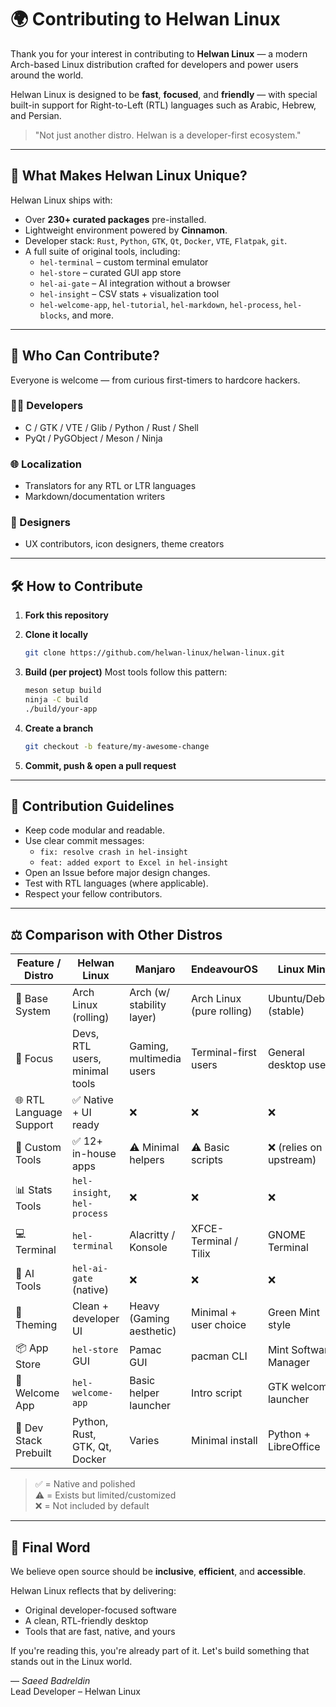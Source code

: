 
# 🌍 Contributing to Helwan Linux

Thank you for your interest in contributing to **Helwan Linux** — a modern Arch-based Linux distribution crafted for developers and power users around the world.  

Helwan Linux is designed to be **fast**, **focused**, and **friendly** — with special built-in support for Right-to-Left (RTL) languages such as Arabic, Hebrew, and Persian.

> "Not just another distro. Helwan is a developer-first ecosystem."

---

## 🚀 What Makes Helwan Linux Unique?

Helwan Linux ships with:

- Over **230+ curated packages** pre-installed.
- Lightweight environment powered by **Cinnamon**.
- Developer stack: `Rust`, `Python`, `GTK`, `Qt`, `Docker`, `VTE`, `Flatpak`, `git`.
- A full suite of original tools, including:
  - `hel-terminal` – custom terminal emulator
  - `hel-store` – curated GUI app store
  - `hel-ai-gate` – AI integration without a browser
  - `hel-insight` – CSV stats + visualization tool
  - `hel-welcome-app`, `hel-tutorial`, `hel-markdown`, `hel-process`, `hel-blocks`, and more.

---

## 🤝 Who Can Contribute?

Everyone is welcome — from curious first-timers to hardcore hackers.

### 👨‍💻 Developers
- C / GTK / VTE / Glib / Python / Rust / Shell
- PyQt / PyGObject / Meson / Ninja

### 🌐 Localization
- Translators for any RTL or LTR languages
- Markdown/documentation writers

### 🎨 Designers
- UX contributors, icon designers, theme creators

---

## 🛠️ How to Contribute

1. **Fork this repository**
2. **Clone it locally**
   ```bash
   git clone https://github.com/helwan-linux/helwan-linux.git
   ```

3. **Build (per project)**
   Most tools follow this pattern:
   ```bash
   meson setup build
   ninja -C build
   ./build/your-app
   ```

4. **Create a branch**
   ```bash
   git checkout -b feature/my-awesome-change
   ```

5. **Commit, push & open a pull request**

---

## 🧭 Contribution Guidelines

- Keep code modular and readable.
- Use clear commit messages:
  - `fix: resolve crash in hel-insight`
  - `feat: added export to Excel in hel-insight`
- Open an Issue before major design changes.
- Test with RTL languages (where applicable).
- Respect your fellow contributors.

---

## ⚖️ Comparison with Other Distros

| Feature / Distro     | **Helwan Linux**                 | Manjaro                    | EndeavourOS               | Linux Mint                  |
|----------------------|----------------------------------|----------------------------|----------------------------|-----------------------------|
| 🧩 Base System        | Arch Linux (rolling)             | Arch (w/ stability layer)  | Arch Linux (pure rolling) | Ubuntu/Debian (stable)      |
| 🎯 Focus             | Devs, RTL users, minimal tools   | Gaming, multimedia users   | Terminal-first users      | General desktop users       |
| 🌐 RTL Language Support | ✅ Native + UI ready          | ❌                          | ❌                         | ❌                          |
| 🧰 Custom Tools       | ✅ 12+ in-house apps              | ⚠️ Minimal helpers          | ⚠️ Basic scripts           | ❌ (relies on upstream)     |
| 📊 Stats Tools        | `hel-insight`, `hel-process`     | ❌                          | ❌                         | ❌                          |
| 💻 Terminal           | `hel-terminal`                   | Alacritty / Konsole        | XFCE-Terminal / Tilix     | GNOME Terminal              |
| 🧠 AI Tools           | `hel-ai-gate` (native)           | ❌                          | ❌                         | ❌                          |
| 🎨 Theming            | Clean + developer UI             | Heavy (Gaming aesthetic)   | Minimal + user choice     | Green Mint style            |
| 📦 App Store          | `hel-store` GUI                  | Pamac GUI                  | pacman CLI                | Mint Software Manager       |
| 👋 Welcome App        | `hel-welcome-app`                | Basic helper launcher      | Intro script              | GTK welcome launcher        |
| 🐍 Dev Stack Prebuilt | Python, Rust, GTK, Qt, Docker    | Varies                     | Minimal install           | Python + LibreOffice        |

> ✅ = Native and polished  
> ⚠️ = Exists but limited/customized  
> ❌ = Not included by default

---

## 📣 Final Word

We believe open source should be **inclusive**, **efficient**, and **accessible**.

Helwan Linux reflects that by delivering:

- Original developer-focused software
- A clean, RTL-friendly desktop
- Tools that are fast, native, and yours

If you're reading this, you're already part of it. Let's build something that stands out in the Linux world.

— *Saeed Badreldin*  
Lead Developer – Helwan Linux
